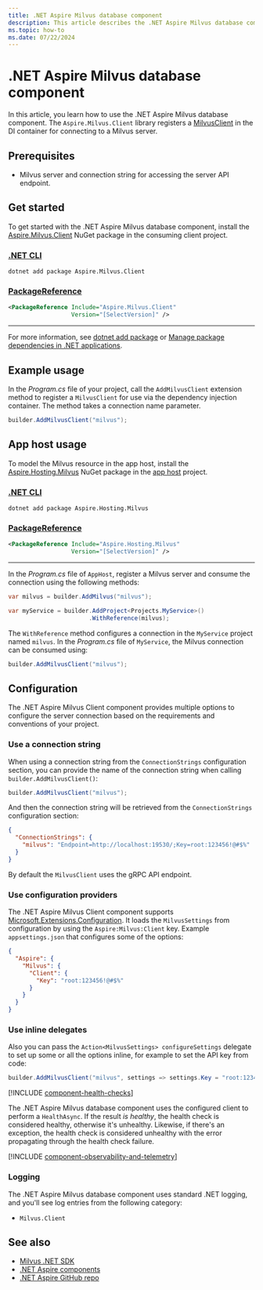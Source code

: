 ```yaml
---
title: .NET Aspire Milvus database component
description: This article describes the .NET Aspire Milvus database component.
ms.topic: how-to
ms.date: 07/22/2024
---
```


# .NET Aspire Milvus database component

In this article, you learn how to use the .NET Aspire Milvus database component. The `Aspire.Milvus.Client` library registers a [MilvusClient](https://github.com/milvus-io/milvus-sdk-csharp) in the DI container for connecting to a Milvus server.

## Prerequisites

- Milvus server and connection string for accessing the server API endpoint.

## Get started

To get started with the .NET Aspire Milvus database component, install the [Aspire.Milvus.Client](https://www.nuget.org/packages/Aspire.Milvus.Client) NuGet package in the consuming client project.

### [.NET CLI](#tab/dotnet-cli)

```dotnetcli
dotnet add package Aspire.Milvus.Client
```

### [PackageReference](#tab/package-reference)

```xml
<PackageReference Include="Aspire.Milvus.Client"
                  Version="[SelectVersion]" />
```

---

For more information, see [dotnet add package](/dotnet/core/tools/dotnet-add-package) or [Manage package dependencies in .NET applications](/dotnet/core/tools/dependencies).

## Example usage

In the _Program.cs_ file of your project, call the `AddMilvusClient` extension method to register a `MilvusClient` for use via the dependency injection container. The method takes a connection name parameter.

```csharp
builder.AddMilvusClient("milvus");
```

## App host usage

To model the Milvus resource in the app host, install the [Aspire.Hosting.Milvus](https://www.nuget.org/packages/Aspire.Hosting.Milvus) NuGet package in the [app host](xref:aspire/app-host) project.

### [.NET CLI](#tab/dotnet-cli)

```dotnetcli
dotnet add package Aspire.Hosting.Milvus
```

### [PackageReference](#tab/package-reference)

```xml
<PackageReference Include="Aspire.Hosting.Milvus"
                  Version="[SelectVersion]" />
```

---

In the _Program.cs_ file of `AppHost`, register a Milvus server and consume the connection using the following methods:

```csharp
var milvus = builder.AddMilvus("milvus");

var myService = builder.AddProject<Projects.MyService>()
                       .WithReference(milvus);
```

The `WithReference` method configures a connection in the `MyService` project named `milvus`. In the _Program.cs_ file of `MyService`, the Milvus connection can be consumed using:

```csharp
builder.AddMilvusClient("milvus");
```

## Configuration

The .NET Aspire Milvus Client component provides multiple options to configure the server connection based on the requirements and conventions of your project.

### Use a connection string

When using a connection string from the `ConnectionStrings` configuration section, you can provide the name of the connection string when calling `builder.AddMilvusClient()`:

```csharp
builder.AddMilvusClient("milvus");
```

And then the connection string will be retrieved from the `ConnectionStrings` configuration section:

```json
{
  "ConnectionStrings": {
    "milvus": "Endpoint=http://localhost:19530/;Key=root:123456!@#$%"
  }
}
```

By default the `MilvusClient` uses the gRPC API endpoint.

### Use configuration providers

The .NET Aspire Milvus Client component supports [Microsoft.Extensions.Configuration](https://learn.microsoft.com/dotnet/api/microsoft.extensions.configuration). It loads the `MilvusSettings` from configuration by using the `Aspire:Milvus:Client` key. Example `appsettings.json` that configures some of the options:

```json
{
  "Aspire": {
    "Milvus": {
      "Client": {
        "Key": "root:123456!@#$%"
      }
    }
  }
}
```

### Use inline delegates

Also you can pass the `Action<MilvusSettings> configureSettings` delegate to set up some or all the options inline, for example to set the API key from code:

```csharp
builder.AddMilvusClient("milvus", settings => settings.Key = "root:12345!@#$%");
```

[!INCLUDE [component-health-checks](../includes/component-health-checks.md)]

The .NET Aspire Milvus database component uses the configured client to perform a `HealthAsync`. If the result _is healthy_, the health check is considered healthy, otherwise it's unhealthy. Likewise, if there's an exception, the health check is considered unhealthy with the error propagating through the health check failure.

[!INCLUDE [component-observability-and-telemetry](../includes/component-observability-and-telemetry.md)]

### Logging

The .NET Aspire Milvus database component uses standard .NET logging, and you'll see log entries from the following category:

- `Milvus.Client`

## See also

- [Milvus .NET SDK](https://github.com/milvus-io/milvus-sdk-csharp)
- [.NET Aspire components](../fundamentals/components-overview.md)
- [.NET Aspire GitHub repo](https://github.com/dotnet/aspire)

<!--
https://github.com/dotnet/docs-aspire/issues/1039

We added a new Aspire.Milvus.Client component and Aspire.Hosting.Milvus hosting library in main. See:

Add Milvus Aspire Component aspire#796
Adds Milvus to the Aspire hosting/component packages aspire#4179
https://github.com/dotnet/aspire/tree/main/src/Components/Aspire.Milvus.Client

Include links to:
- https://milvus.io/
- https://github.com/milvus-io/milvus
-->